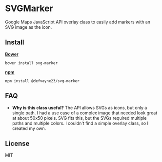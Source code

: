 # SVGMarker
Google Maps JavaScript API overlay class to easily add markers with an SVG image as the icon.

## Install

**[Bower](http://bower.io/)**
```shell
bower install svg-marker
```

**[npm](https://www.npmjs.org/)**
```shell
npm install @defvayne23/svg-marker
```

## FAQ

* **Why is this class useful?**
  The API allows SVGs as icons, but only a single path. I had a use case of a complex image that needed look great at about 50x50 pixels. SVG fits this, but the SVGs required multiple paths and multiple colors. I couldn't find a simple overlay class, so I created my own.

## License
MIT
